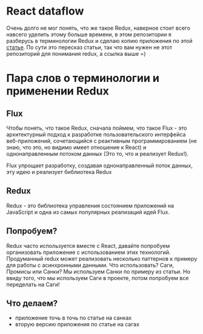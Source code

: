 # React dataflow

Очень долго не мог понять, что же такое Redux, наверное стоит всего навсего уделить этому больше времени,
в этом репозитории я разберусь в терминологии Redux и сделаю копию приложения по этой [статье](https://github.com/devSchacht/translations/tree/master/articles/tal-kol-redux-step-by-step-a-simple-and-robust-workflow-for-real-life-apps). По сути это пересказ статьи, так что вам нужен не этот репозиторий для понимания redux, а ссылка выше =)

# Пара слов о терминологии и применении Redux

## Flux
Чтобы понять, что такое Redux, сначала поймем, что такое Flux - это архитектурный подход к разработке пользовательского интерфейса веб-приложений, сочетающийся с реактивным программированием (не знаю, что это, но видимо имеет отношение к React) и однонаправленным потоком данных (Это то, что и реализует Redux!).
  
Flux упрощает разработку, создавая однонаправленный поток данных, эту идею и реализует библиотека Redux  
  
## Redux 
Redux - это библиотека управления состоянием приложений на JavaScript и одна из самых популярных реализаций идей Flux.


## Попробуем?
Redux часто используется вместе с React, давайте попробуем организовать приложение с использованием этих технологий.
Продуманный redux может реализовать несколько паттернов к примеру для работы с асинхронными данными. Что использовать? Саги, Промисы или Санки? 
Мы используем Санки по примеру из статьи. Но ввиду того, что мы используем Саги в проекте, потом попробуем все переделать на Саги!

## Что делаем?
- приложение точь в точь по статье на санках
- вторую версию приложения по статье на сагах
